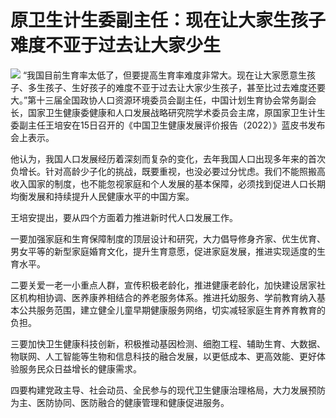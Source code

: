 # 原卫生计生委副主任：现在让大家生孩子难度不亚于过去让大家少生

![](https://inews.gtimg.com/om_bt/Og3NnCj4neZ7a1_GrjkStRfL7ci5N5Bb7lnt-JBR3Q7_QAA/1000)
“我国目前生育率太低了，但要提高生育率难度非常大。现在让大家愿意生孩子、多生孩子、生好孩子的难度不亚于过去让大家少生孩子，甚至比过去难度还要大。”第十三届全国政协人口资源环境委员会副主任，中国计划生育协会常务副会长，国家卫生健康委健康和人口发展战略研究院学术委员会主席，原国家卫生计生委副主任王培安在15日召开的《中国卫生健康发展评价报告（2022）》蓝皮书发布会上表示。

他认为，我国人口发展经历着深刻而复杂的变化，去年我国人口出现多年来的首次负增长。针对高龄少子化的挑战，既要重视，也没必要过分忧虑。我们不能照搬高收入国家的制度，也不能忽视家庭和个人发展的基本保障，必须找到促进人口长期均衡发展和持续提升人民健康水平的中国方案。

王培安提出，要从四个方面着力推进新时代人口发展工作。

一要加强家庭和生育保障制度的顶层设计和研究，大力倡导修身齐家、优生优育、男女平等的新型家庭婚育文化，提升生育意愿，促进家庭发展，推进实现适度的生育水平。

二要关爱一老一小重点人群，宣传积极老龄化，推进健康老龄化，加快建设居家社区机构相协调、医养康养相结合的养老服务体系。推进托幼服务、学前教育纳入基本公共服务范围，建立健全儿童早期健康服务网络，切实减轻家庭生育养育教育的负担。

三要加快卫生健康科技创新，积极推动基因检测、细胞工程、辅助生育、大数据、物联网、人工智能等生物和信息科技的融合发展，以更低成本、更高效能、更好体验服务民众日益增长的健康需求。

四要构建党政主导、社会动员、全民参与的现代卫生健康治理格局，大力发展预防为主、医防协同、医防融合的健康管理和健康促进服务。

